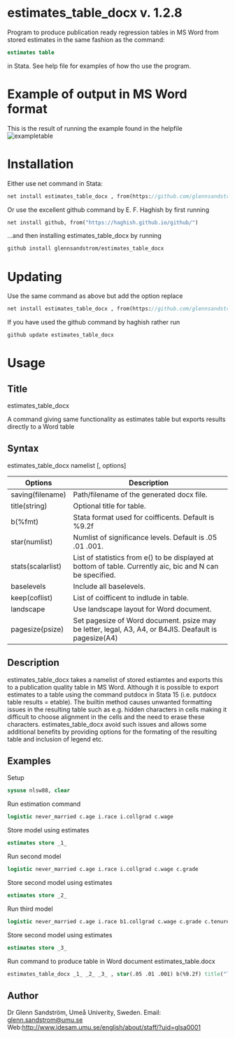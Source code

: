 # estimates_table_docx v. 1.2.8
Program to produce publication ready regression tables in MS Word from stored estimates in the same fashion as the command:
```stata
estimates table
```
in Stata.
See help file for examples of how tho use the program.

Example of output in MS Word format
===================================
This is the result of running the example found in the helpfile
![exampletable](https://raw.githubusercontent.com/glennsandstrom/estimates_table_docx/master/example.PNG)

Installation
============
Either use net command in Stata:
```stata
net install estimates_table_docx , from(https://github.com/glennsandstrom/estimates_table_docx/raw/master/)
```

Or use the excellent github command by E. F. Haghish by first running
```stata
net install github, from("https://haghish.github.io/github/")
```
...and then installing estimates_table_docx by running
```stata
github install glennsandstrom/estimates_table_docx
```

Updating
============
Use the same command as above but add the option replace
```stata
net install estimates_table_docx , from(https://github.com/glennsandstrom/estimates_table_docx/raw/master/) replace
```

If you have used the github command by haghish rather run
```stata
github update estimates_table_docx
```
Usage
=====


Title
-----

estimates_table_docx 

A command giving same functionality as estimates table but exports results directly to a Word table

Syntax
------
estimates_table_docx namelist [, options]

Options           | Description
----------------- | -------------
saving(filename)  |  Path/filename of the generated docx file.
title(string)     |  Optional title for table.
b(%fmt)           |  Stata format used for coifficents. Default is %9.2f
star(numlist)     |  Numlist of significance levels. Default is .05 .01 .001.
stats(scalarlist) |  List of statistics from e() to be displayed at bottom of table. Currently aic, bic and N can be specified.
baselevels        |  Include all baselevels.
keep(coflist)     |  List of coifficent to indlude in table.
landscape         |  Use landscape layout for Word document.
pagesize(psize)   |  Set pagesize of Word document. psize may be letter, legal, A3, A4, or B4JIS. Deafault is pagesize(A4)


Description
------------
estimates_table_docx takes a namelist of stored estiamtes and exports this to a publication quality table in MS Word.
Although it is possible to export estimates to a table using the command putdocx in Stata 15 (i.e. putdocx table results =
etable). The builtin method causes unwanted formatting issues in the resulting table such as e.g. hidden characters in cells making
it difficult to choose alignment in the cells and the need to erase these characters.  estimates_table_docx avoid such
issues and allows some additional benefits by providing options for the formating of the resulting table and inclusion of
legend etc.

Examples
--------

Setup
```stata
sysuse nlsw88, clear
```
Run estimation command
```stata
logistic never_married c.age i.race i.collgrad c.wage
```
Store model using estimates
```stata
estimates store _1_
```
Run second model
```stata
logistic never_married c.age i.race i.collgrad c.wage c.grade
```
Store second model using estimates
```stata
estimates store _2_
```
Run third model
```stata
logistic never_married c.age i.race b1.collgrad c.wage c.grade c.tenure collgrad#race b1.collgrad#c.tenure
```
Store second model using estimates
```stata
estimates store _3_
```
Run command to produce table in Word document estimates_table.docx
```stata
estimates_table_docx _1_ _2_ _3_ , star(.05 .01 .001) b(%9.2f) title("Table 1: Test title") baselevels
```

Author
-------

Dr Glenn Sandström, Umeå Univerity, Sweden.
Email: glenn.sandstrom@umu.se
Web:http://www.idesam.umu.se/english/about/staff/?uid=glsa0001

